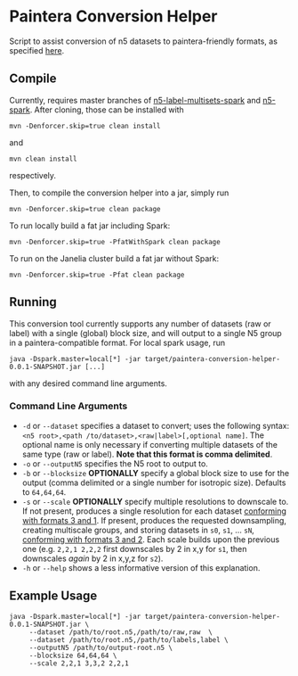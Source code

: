 # Paintera Conversion Helper
Script to assist conversion of n5 datasets to paintera-friendly formats, as specified [here](https://github.com/saalfeldlab/paintera/issues/61).

## Compile
Currently, requires master branches of [n5-label-multisets-spark](https://github.com/saalfeldlab/n5-label-multisets-spark/tree/970e3db71ac908d34d1c925caa471bdeea2a60eb) and [n5-spark](https://github.com/saalfeldlab/n5-spark/tree/fe93932c00dc9d40279d0adb681e47da0737dac4).
After cloning, those can be installed with
```
mvn -Denforcer.skip=true clean install
```
and
```
mvn clean install
```
respectively.

Then, to compile the conversion helper into a jar, simply run
```
mvn -Denforcer.skip=true clean package
```
To run locally build a fat jar including Spark:
```
mvn -Denforcer.skip=true -PfatWithSpark clean package
```
To run on the Janelia cluster build a fat jar without Spark:
```
mvn -Denforcer.skip=true -Pfat clean package
```

## Running
This conversion tool currently supports any number of datasets (raw or label) with a
single (global) block size, and will output to a single N5 group in a paintera-compatible
format. For local spark usage, run
```
java -Dspark.master=local[*] -jar target/paintera-conversion-helper-0.0.1-SNAPSHOT.jar [...]
```
with any desired command line arguments.

### Command Line Arguments
* `-d` or `--dataset` specifies a dataset to convert; uses the following syntax: `<n5 root>,<path
/to/dataset>,<raw|label>[,optional name]`. The optional name is only necessary if converting
multiple datasets of the same type (raw or label). **Note that this format is comma delimited**.
* `-o` or `--outputN5` specifies the N5 root to output to.
* `-b` or `--blocksize` **OPTIONALLY** specify a global block size to use for the output (comma
delimited or a single number for isotropic size). Defaults to `64,64,64`.
* `-s` or `--scale` **OPTIONALLY** specify multiple resolutions to downscale to. If not present,
produces a single resolution for each dataset [conforming with formats 3 and 1](https://github.com/saalfeldlab/paintera/issues/61).
If present, produces the requested downsampling, creating multiscale groups, and storing
datasets in `s0`, `s1`, ... `sN`, [conforming with formats 3 and 2](https://github.com/saalfeldlab/paintera/issues/61).
Each scale builds upon the previous one (e.g. `2,2,1 2,2,2` first downscales by 2 in x,y for `s1`, then downscales
*again* by 2 in x,y,z for `s2`).
* `-h` or `--help` shows a less informative version of this explanation.

## Example Usage
```
java -Dspark.master=local[*] -jar target/paintera-conversion-helper-0.0.1-SNAPSHOT.jar \
     --dataset /path/to/root.n5,/path/to/raw,raw  \
     --dataset /path/to/root.n5,/path/to/labels,label \
     --outputN5 /path/to/output-root.n5 \
     --blocksize 64,64,64 \
     --scale 2,2,1 3,3,2 2,2,1
```

